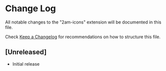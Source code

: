 # Change Log

All notable changes to the "2am-icons" extension will be documented in this file.

Check [Keep a Changelog](http://keepachangelog.com/) for recommendations on how to structure this file.

## [Unreleased]

- Initial release